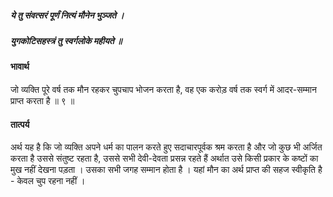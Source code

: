 ##### ये तु संवत्सरं पूर्णं नित्यं मौनेन भुञ्जते ।
##### युगकोटिसहस्त्रं तु स्वर्गलोके महीयते ॥

#### भावार्थ

जो व्यक्ति पूरे वर्ष तक मौन रहकर चुपचाप भोजन करता है, वह एक करोड़ वर्ष तक स्वर्ग में आदर-सम्मान प्राप्त करता है ॥ ९ ॥

#### तात्पर्य

अर्थ यह है कि जो व्यक्ति अपने धर्म का पालन करते हुए सदाचारपूर्वक श्रम करता है और जो कुछ भी अर्जित करता है उससे संतुष्ट रहता है, उससे सभी देवी-देवता प्रसन्न रहते हैं अर्थात उसे किसी प्रकार के कष्टों का मुख नहीं देखना पड़ता । उसका सभी जगह सम्मान होता है । यहां मौन का अर्थ प्राप्त की सहज स्वीकृति है - केवल चुप रहना नहीं ।